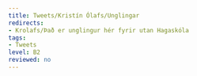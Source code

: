 ```yaml
---
title: Tweets/Kristín Ólafs/Unglingar
redirects:
- Krolafs/Það er unglingur hér fyrir utan Hagaskóla
tags:
- Tweets
level: B2
reviewed: no
---
```

<vocabulary>
</vocabulary>
<Tweet
text="Það er unglingur hér fyrir utan Hagaskóla á hjólabretti, að reykja og með sólgleraugu og ég vil bara viðurkenna það að ég er logandi hrædd."
audio="ao7p.mp3"
id="843774940147015680"
date="1490006596000"
favorites="176"
user_name="Kristín Ólafsdóttir"
handle="krolafs"
user_picture="Tweet-krolafs-wlyfer.jpg"
verified=""
></Tweet>

